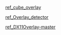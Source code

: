 
[ref_cube_overlay](https://www.unknowncheats.me/forum/anti-cheat-bypass/270259-window-hijacking-directx-rendering-hdc-usable-detection.html)

[ref_Overlay_detector](https://www.unknowncheats.me/forum/anti-cheat-bypass/263403-window-hijacking-dont-overlay-betray.html)

[ref_DX11Overlay-master](https://github.com/stevemk14ebr/DX11Overlay)
